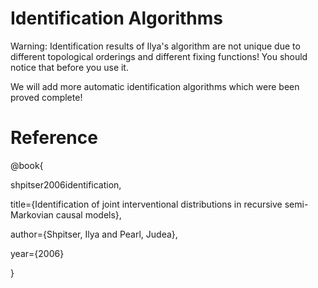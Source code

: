 # Identification Algorithms

Warning: Identification results of Ilya's algorithm are not unique due to different topological orderings and different fixing functions! You should notice that before you use it.

We will add more automatic identification algorithms which were been proved complete!

# Reference

@book{

  shpitser2006identification,

  title={Identification of joint interventional distributions in recursive semi-Markovian causal models},
  
  author={Shpitser, Ilya and Pearl, Judea},
  
  year={2006}
  
}
